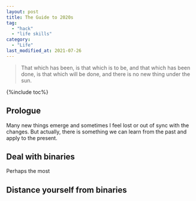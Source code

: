 ```yaml
---
layout: post
title: The Guide to 2020s
tag:
  - "hack"
  - "life skills"
category:
  - "Life"
last_modified_at: 2021-07-26
---
```


> That which has been, is that which is to be, and that which has been done, is that which will be done, and there is no new thing under the sun.

{%include toc%}

## Prologue

Many new things emerge and sometimes I feel lost or out of sync with the changes. But actually, there is something we can learn from the past and apply to the present.

## Deal with binaries

Perhaps the most

## Distance yourself from binaries

##
